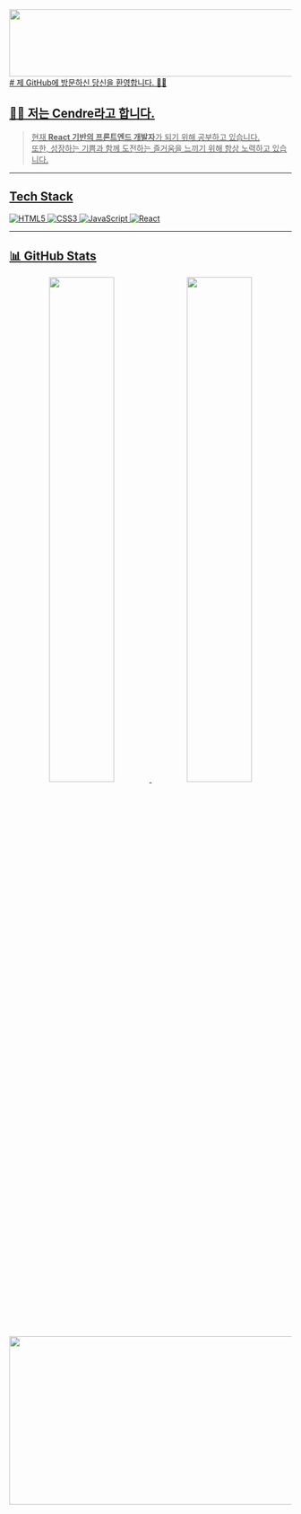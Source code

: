 <div align="center">
  <a href="https://github.com/devxb/gitanimals">    
  <img src="https://render.gitanimals.org/lines/{cendrebin}?pet-id=1" width="1000" height="120"/>
</div>
# 제 GitHub에 방문하신 당신을 환영합니다. 👍🏻

## 🙋🏻 저는 Cendre라고 합니다.

> 현재 **React 기반의 프론트엔드 개발자**가 되기 위해 공부하고 있습니다. <br>
> 또한, 성장하는 기쁨과 함께 도전하는 즐거움을 느끼기 위해 항상 노력하고 있습니다.

---

## Tech Stack

![HTML5](https://img.shields.io/badge/-HTML5-E34F26?logo=html5&logoColor=white&style=for-the-badge)
![CSS3](https://img.shields.io/badge/-CSS3-1572B6?logo=css3&logoColor=white&style=for-the-badge)
![JavaScript](https://img.shields.io/badge/-JavaScript-F7DF1E?logo=javascript&logoColor=black&style=for-the-badge)
![React](https://img.shields.io/badge/-React-61DAFB?logo=react&logoColor=white&style=for-the-badge)

---

## 📊 GitHub Stats

<p align="center">
  <img src="https://github-readme-stats.vercel.app/api?username=CendreBin&show_icons=true&theme=radical" width="48%"/>
  <img src="https://github-readme-stats.vercel.app/api/top-langs/?username=CendreBin&layout=compact&theme=radical" width="48%"/>
</p>

<p align="center">
    <a href="https://www.gitanimals.org/en_US?utm_medium=image&utm_source=CendreBin&utm_content=farm">
      <img
        src="https://render.gitanimals.org/farms/Cendrebin"
        width="600"
        height="300"
      />
    </a>
</p>
